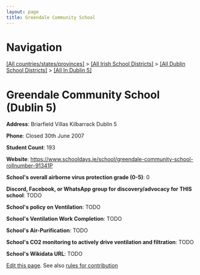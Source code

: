 ```yaml
---
layout: page
title: Greendale Community School
---
```

# Navigation

[[All countries/states/provinces]](../../../..) > [[All Irish School Districts]](../../..) > [[All Dublin School Districts]](../..) > [[All In Dublin 5]](..)

# Greendale Community School (Dublin 5)

**Address**: Briarfield Villas Kilbarrack Dublin 5

**Phone**: Closed 30th June 2007

**Student Count**: 193

**Website**: <https://www.schooldays.ie/school/greendale-community-school-rollnumber-91341P>

**School's overall airborne virus protection grade (0-5)**: 0

**Discord, Facebook, or WhatsApp group for discovery/advocacy for THIS school**: TODO

**School's policy on Ventilation**: TODO

**School's Ventilation Work Completion**: TODO

**School's Air-Purification**: TODO

**School's CO2 monitoring to actively drive ventilation and filtration**: TODO

**School's Wikidata URL**: TODO


[Edit this page](https://github.com/ventilate-schools/Ireland/edit/main/./Dublin_5/Greendale_Community_School.md). See also [rules for contribution](../../../contribution-rules/)